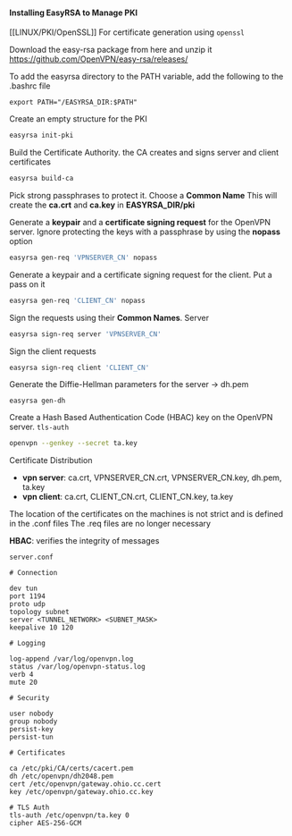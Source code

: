 
#### Installing EasyRSA to Manage PKI

[[LINUX/PKI/OpenSSL]] For certificate generation using `openssl`

Download the easy-rsa package from here and unzip it
https://github.com/OpenVPN/easy-rsa/releases/

To add the easyrsa directory to the PATH variable, add the following to the .bashrc file

```
export PATH="/EASYRSA_DIR:$PATH"
```

Create an empty structure for the PKI

``` bash
easyrsa init-pki
```

Build the Certificate Authority. the CA creates and signs server and client certificates

``` bash
easyrsa build-ca
```

Pick strong passphrases to protect it. Choose a **Common Name**
This will create the **ca.crt** and **ca.key** in **EASYRSA_DIR/pki**

Generate a **keypair** and a **certificate signing request** for the OpenVPN server. Ignore protecting the keys with a passphrase by using the **nopass** option

``` bash
easyrsa gen-req 'VPNSERVER_CN' nopass
```

Generate a keypair and a certificate signing request for the client. Put a pass on it

``` bash
easyrsa gen-req 'CLIENT_CN' nopass
```

Sign the requests using their **Common Names**. Server 

``` bash
easyrsa sign-req server 'VPNSERVER_CN'
```

Sign the client requests

``` bash
easyrsa sign-req client 'CLIENT_CN'
```

Generate the Diffie-Hellman parameters for the server -> dh.pem

```
easyrsa gen-dh
```

Create a Hash Based Authentication Code (HBAC) key on the OpenVPN server. `tls-auth`

``` bash
openvpn --genkey --secret ta.key
```

Certificate Distribution
* **vpn server**: ca.crt, VPNSERVER_CN.crt, VPNSERVER_CN.key, dh.pem, ta.key
* **vpn client**: ca.crt, CLIENT_CN.crt, CLIENT_CN.key, ta.key

The location of the certificates on the machines is not strict and is defined in the .conf files
The .req files are no longer necessary

**HBAC**: verifies the integrity of messages

`server.conf`
```
# Connection

dev tun
port 1194
proto udp
topology subnet
server <TUNNEL_NETWORK> <SUBNET_MASK>
keepalive 10 120

# Logging

log-append /var/log/openvpn.log
status /var/log/openvpn-status.log
verb 4
mute 20

# Security

user nobody
group nobody
persist-key
persist-tun

# Certificates

ca /etc/pki/CA/certs/cacert.pem
dh /etc/openvpn/dh2048.pem
cert /etc/openvpn/gateway.ohio.cc.cert
key /etc/openvpn/gateway.ohio.cc.key

# TLS Auth
tls-auth /etc/openvpn/ta.key 0
cipher AES-256-GCM
```